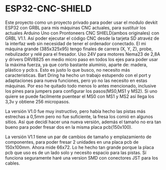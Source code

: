 # ESP32-CNC-SHIELD

Este proyecto como un proyecto privado para poder usar el modulo devkit ESP32 con GRBL para mis máquinas CNC actuales, para sustituir los actuales Arduino Uno con Prontoneers CNC SHIELD(ambos originales) con GRBL V1.1. 
Así poder ejecutar el código CNC desde la tarjeta SD atravéz de la interfaz web sin necesidad de tener el ordenador conectado.
El mi máquina grande (385x325x95) tengo finales de carrera (X, Y, Z), probe, nebulizador y relé para el fresador. 
Uso 24V para motores Nema23 de 2,8A y drivers DRV8825 en medio micro paso en todos los ejes para poder usar la máxima fuerza, ya que corto bastante aluminio, aparte de: madera, plástico y pcb:s. Esto es justo lo que busco, no necesito más caracteristicas.
Bart Dring ha hecho un trabajo estupendo con el port y adaptaciones para nueva funciones, pero yo no las necesito en estas máquinas.
Por eso he quitado todo menos lo antes mencionado, inclusive los pines para jumpers para configurar los pasos(MS0,MS1 y MS2).
Si uno quiere se puede facilmente puentear el MS0 con MS1 y MS2 así llega los 3,3v y obtiene 256 micropasos.

La versión V1.0 fue muy instructivo, pero había hecho las pistas más estrechas a 0,5mm pero no fue suficiente, la fresa los comió en algunos sitios. Así que decidí hacer una nueva versión, además el tamaño no era tan bueno para poder fresar dos en la misma placa pcb(150x100).

La versión V1.1 tiene un par de cambios de tamaño y emplazamiento de componentes, para poder fresar 2 unidades en una placa pcb de 150x100mm.
Ahora mide 66x72. Lo he hecho tan grande porque la placa pcb que uso es de un lado solo y necesito espacio para las pistas. 
Sí funciona seguramente haré una version SMD con conectores JST para los cables.
